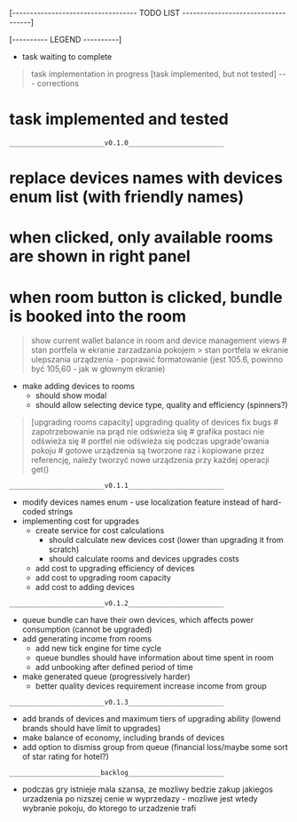[----------------------------------- TODO LIST -----------------------------------]

[---------- LEGEND ----------]
- task waiting to complete
> task implementation in progress
> [task implemented, but not tested]
--- corrections
# task implemented and tested


`________________________v0.1.0________________________`
 # replace devices names with devices enum list (with friendly names)
 # when clicked, only available rooms are shown in right panel
 # when room button is clicked, bundle is booked into the room
 > show current wallet balance in room and device management views
    # stan portfela w ekranie zarzadzania pokojem
    > stan portfela w ekranie ulepszania urządzenia
    - poprawić formatowanie (jest 105.6, powinno być 105,60 - jak w głownym ekranie)
 - make adding devices to rooms
    - should show modal
    - should allow selecting device type, quality and efficiency (spinners?) 
 > [upgrading rooms capacity]
 > upgrading quality of devices
 > fix bugs
    # zapotrzebowanie na prąd nie odświeża się
    # grafika postaci nie odświeża się
    # portfel nie odświeża się podczas upgrade'owania pokoju
    # gotowe urządzenia są tworzone raz i kopiowane przez referencję, należy tworzyć nowe 
      urządzenia przy każdej operacji get()

`________________________v0.1.1________________________`

 - modify devices names enum - use localization feature instead of hard-coded strings
 - implementing cost for upgrades
    - create service for cost calculations
        - should calculate new devices cost (lower than upgrading it from scratch)
        - should calculate rooms and devices upgrades costs
    - add cost to upgrading efficiency of devices
    - add cost to upgrading room capacity
    - add cost to adding devices

`________________________v0.1.2________________________`
 - queue bundle can have their own devices, which affects power consumption 
   (cannot be upgraded)
 - add generating income from rooms  
    - add new tick engine for time cycle
    - queue bundles should have information about time spent in room
    - add unbooking after defined period of time
 - make generated queue (progressively harder)
     - better quality devices requirement increase income from group

`________________________v0.1.3________________________`
- add brands of devices and maximum tiers of upgrading ability (lowend brands should have limit to upgrades)
- make balance of economy, including brands of devices
 - add option to dismiss group from queue (financial loss/maybe some sort of star rating for hotel?)




`_______________________backlog________________________`
 - podczas gry istnieje mala szansa, ze mozliwy bedzie zakup jakiegos urzadzenia po 
  nizszej cenie w wyprzedazy - mozliwe jest wtedy wybranie pokoju, do ktorego to urzadzenie trafi

